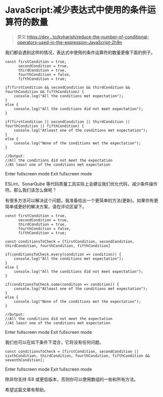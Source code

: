 # JavaScript:减少表达式中使用的条件运算符的数量

> 原文:[https://dev . to/kvharish/reduce-the-number-of-conditional-operators-used-in-the-expression-JavaScript-2h9n](https://dev.to/kvharish/reduce-the-number-of-conditional-operators-used-in-the-expression-javascript-2h9n)

我们都会遇到这样的情况，表达式中使用的条件运算符的数量更像下面的例子。

```
const firstCondition = true,
      secondCondition = true,
      thirdCondition = true,
      fourthCondition = false,
      fifthCondition = true;

if(firstCondition && secondCondition && thirdCondition && fourthCondition && fifthCondition) {
    console.log("All the conditions met expectation");  
}
else {
    console.log("All the conditions did not meet expectation");
}

if(firstCondition || secondCondition || thirdCondition || fourthCondition || fifthCondition) {
    console.log("Atleast one of the conditions met expectation");  
}
else {
    console.log("None of the conditions met the expectation");
}

//Output:
//All the conditions did not meet the expectation
//At least one of the conditions met expectation 
```

Enter fullscreen mode Exit fullscreen mode

ESLint、SonarQube 等代码质量工具实际上会建议我们优化代码，减少条件操作符。那么我们该怎么做呢？

有很多方法可以解决这个问题。我准备给出一个更简单的方法(更新)。如果你有更简单或更好的解决方案，请在评论区留下。

```
const firstCondition = true,
      secondCondition = true,
      thirdCondition = true,
      fourthCondition = false,
      fifthCondition = true;

const conditionsToCheck = [firstCondition, secondCondition, thirdCondition, fourthCondition, fifthCondition]

if(conditionsToCheck.every(condition => condition)) {
    console.log("All the conditions met expectation");
}
else {
    console.log("All the conditions did not meet expectation");
}

if(conditionsToCheck.some(condition => condition)) {
    console.log("Atleast one of the conditions met expectation");
}
else {
    console.log("None of the conditions met the expectation");
}

//Output:
//All the conditions did not meet the expectation
//At least one of the conditions met expectation 
```

Enter fullscreen mode Exit fullscreen mode

我们也可以在如下条件下混合，它将没有任何问题。

```
const conditionsToCheck = [firstCondition, secondCondition || sixthCondition, thirdCondition, fourthCondition, fifthCondition && seventhCondition]; 
```

Enter fullscreen mode Exit fullscreen mode

除非你支持 IE8 或更低版本，否则你可以使用数组的一些和所有方法。

希望这篇文章有帮助。